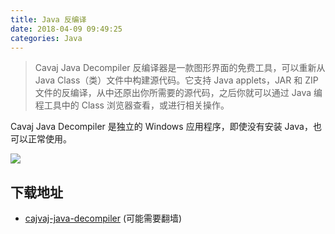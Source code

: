 ```yaml
---
title: Java 反编译
date: 2018-04-09 09:49:25
categories: Java
---
```


>Cavaj Java Decompiler 反编译器是一款图形界面的免费工具，可以重新从 Java Class（类）文件中构建源代码。它支持 Java applets，JAR 和 ZIP 文件的反编译，从中还原出你所需要的源代码，之后你就可以通过 Java 编程工具中的 Class 浏览器查看，或进行相关操作。

Cavaj Java Decompiler 是独立的 Windows 应用程序，即使没有安装 Java，也可以正常使用。

![](https://images.sftcdn.net/images/t_optimized,f_auto/p/6509b1a2-96d7-11e6-938e-00163ec9f5fa/175793577/cavaj-java-decompiler-screenshot.jpg)

## 下载地址
- [cajvaj-java-decompiler](https://cavaj-java-decompiler.en.softonic.com/download) (可能需要翻墙)